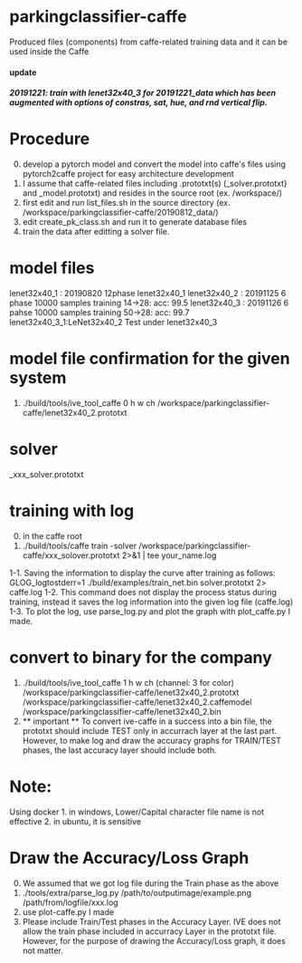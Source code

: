 # parkingclassifier-caffe

Produced files (components) from caffe-related training data
and it can be used inside the Caffe

#### update
##### 20191221: train with lenet32x40_3 for 20191221_data which has been augmented with options of constras, sat, hue, and rnd vertical flip.

# Procedure 

0. develop a pytorch model and convert the model into caffe's files using pytorch2caffe project for easy architecture development
0. I assume that caffe-related files including .prototxt(s) (_solver.prototxt} and _model.prototxt) and resides in the source root (ex. /workspace/) 
1. first edit and run list_files.sh in the source directory (ex. /workspace/parkingclassifier-caffe/20190812_data/)
2. edit create_pk_class.sh and run it to generate database files
3. train the data after editting a solver file.

# model files
lenet32x40_1 : 20190820 12phase lenet32x40_1
lenet32x40_2 : 20191125 6 phase 10000 samples training 14->28: acc: 99.5
lenet32x40_3 : 20191126 6 pahse 10000 samples training 50->28: acc: 99.7
lenet32x40_3_1:LeNet32x40_2 Test under lenet32x40_3 

# model file confirmation for the given system
1. ./build/tools/ive_tool_caffe 0 h w ch /workspace/parkingclassifier-caffe/lenet32x40_2.prototxt 
# solver
_xxx_solver.prototxt

# training with log 
0. in the caffe root
1. ./build/tools/caffe train -solver /workspace/parkingclassifier-caffe/xxx_solover.prototxt 2>&1 | tee your_name.log

1-1. Saving the information to display the curve after training as follows:
	GLOG_logtostderr=1 ./build/examples/train_net.bin solver.prototxt 2> caffe.log 
1-2. This command does not display the process status during training, instead it saves the log information into the given log file (caffe.log)
1-3. To plot the log, use parse_log.py and plot the graph with plot_caffe.py I made.


# convert to binary for the company
1. ./build/tools/ive_tool_caffe 1 h w ch (channel: 3 for color) /workspace/parkingclassifier-caffe/lenet32x40_2.prototxt \
	/workspace/parkingclassifier-caffe/lenet32x40_2.caffemodel /workspace/parkingclassifier-caffe/lenet32x40_2.bin
2. ** important ** To convert ive-caffe in a success into a bin file, the prototxt 	should include TEST only in accurrach layer at the last part. However, to make log and draw the accuracy graphs for TRAIN/TEST phases, the last accuracy layer should include both.
# Note:
Using docker 
	1. in windows, Lower/Capital character file name is not effective
	2. in ubuntu, it is sensitive
	
# Draw the Accuracy/Loss Graph
0. We assumed that we got log file during the Train phase as the above <traing with log>
1. ./tools/extra/parse_log.py /path/to/outputimage/example.png /path/from/logfile/xxx.log 
2. use plot-caffe.py I made 
3. Please include Train/Test phases in the Accuracy Layer. IVE does not allow the train phase included in accurracy Layer in the prototxt file. However, for the purpose of drawing the Accuracy/Loss graph, it does not matter.

